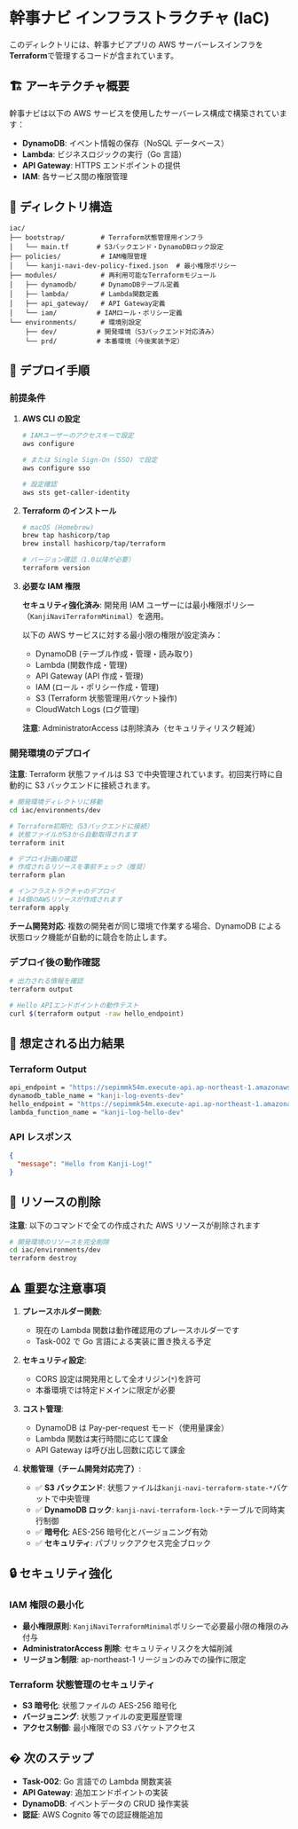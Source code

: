 # 幹事ナビ インフラストラクチャ (IaC)

このディレクトリには、幹事ナビアプリの AWS サーバーレスインフラを**Terraform**で管理するコードが含まれています。

## 🏗️ アーキテクチャ概要

幹事ナビは以下の AWS サービスを使用したサーバーレス構成で構築されています：

- **DynamoDB**: イベント情報の保存（NoSQL データベース）
- **Lambda**: ビジネスロジックの実行（Go 言語）
- **API Gateway**: HTTPS エンドポイントの提供
- **IAM**: 各サービス間の権限管理

## 📁 ディレクトリ構造

```
iac/
├── bootstrap/         # Terraform状態管理用インフラ
│   └── main.tf       # S3バックエンド・DynamoDBロック設定
├── policies/          # IAM権限管理
│   └── kanji-navi-dev-policy-fixed.json  # 最小権限ポリシー
├── modules/           # 再利用可能なTerraformモジュール
│   ├── dynamodb/      # DynamoDBテーブル定義
│   ├── lambda/        # Lambda関数定義
│   ├── api_gateway/   # API Gateway定義
│   └── iam/          # IAMロール・ポリシー定義
└── environments/      # 環境別設定
    ├── dev/          # 開発環境（S3バックエンド対応済み）
    └── prd/          # 本番環境（今後実装予定）
```

## 🚀 デプロイ手順

### 前提条件

1. **AWS CLI の設定**

   ```bash
   # IAMユーザーのアクセスキーで設定
   aws configure

   # または Single Sign-On (SSO) で設定
   aws configure sso

   # 設定確認
   aws sts get-caller-identity
   ```

2. **Terraform のインストール**

   ```bash
   # macOS (Homebrew)
   brew tap hashicorp/tap
   brew install hashicorp/tap/terraform

   # バージョン確認（1.0以降が必要）
   terraform version
   ```

3. **必要な IAM 権限**

   **セキュリティ強化済み**: 開発用 IAM ユーザーには最小権限ポリシー（`KanjiNaviTerraformMinimal`）を適用。

   以下の AWS サービスに対する最小限の権限が設定済み：

   - DynamoDB (テーブル作成・管理・読み取り)
   - Lambda (関数作成・管理)
   - API Gateway (API 作成・管理)
   - IAM (ロール・ポリシー作成・管理)
   - S3 (Terraform 状態管理用バケット操作)
   - CloudWatch Logs (ログ管理)

   **注意**: AdministratorAccess は削除済み（セキュリティリスク軽減）

### 開発環境のデプロイ

**注意**: Terraform 状態ファイルは S3 で中央管理されています。初回実行時に自動的に S3 バックエンドに接続されます。

```bash
# 開発環境ディレクトリに移動
cd iac/environments/dev

# Terraform初期化（S3バックエンドに接続）
# 状態ファイルがS3から自動取得されます
terraform init

# デプロイ計画の確認
# 作成されるリソースを事前チェック（推奨）
terraform plan

# インフラストラクチャのデプロイ
# 14個のAWSリソースが作成されます
terraform apply
```

**チーム開発対応**: 複数の開発者が同じ環境で作業する場合、DynamoDB による状態ロック機能が自動的に競合を防止します。

### デプロイ後の動作確認

```bash
# 出力される情報を確認
terraform output

# Hello APIエンドポイントの動作テスト
curl $(terraform output -raw hello_endpoint)
```

## 📝 想定される出力結果

### Terraform Output

```bash
api_endpoint = "https://sepimmk54m.execute-api.ap-northeast-1.amazonaws.com/dev"
dynamodb_table_name = "kanji-log-events-dev"
hello_endpoint = "https://sepimmk54m.execute-api.ap-northeast-1.amazonaws.com/dev/hello"
lambda_function_name = "kanji-log-hello-dev"
```

### API レスポンス

```json
{
  "message": "Hello from Kanji-Log!"
}
```

## 🧹 リソースの削除

**注意**: 以下のコマンドで全ての作成された AWS リソースが削除されます

```bash
# 開発環境のリソースを完全削除
cd iac/environments/dev
terraform destroy
```

## ⚠️ 重要な注意事項

1. **プレースホルダー関数**:

   - 現在の Lambda 関数は動作確認用のプレースホルダーです
   - Task-002 で Go 言語による実装に置き換える予定

2. **セキュリティ設定**:

   - CORS 設定は開発用として全オリジン(`*`)を許可
   - 本番環境では特定ドメインに限定が必要

3. **コスト管理**:

   - DynamoDB は Pay-per-request モード（使用量課金）
   - Lambda 関数は実行時間に応じて課金
   - API Gateway は呼び出し回数に応じて課金

4. **状態管理（チーム開発対応完了）**:
   - ✅ **S3 バックエンド**: 状態ファイルは`kanji-navi-terraform-state-*`バケットで中央管理
   - ✅ **DynamoDB ロック**: `kanji-navi-terraform-lock-*`テーブルで同時実行制御
   - ✅ **暗号化**: AES-256 暗号化とバージョニング有効
   - ✅ **セキュリティ**: パブリックアクセス完全ブロック

## 🔒 セキュリティ強化

### IAM 権限の最小化

- **最小権限原則**: `KanjiNaviTerraformMinimal`ポリシーで必要最小限の権限のみ付与
- **AdministratorAccess 削除**: セキュリティリスクを大幅削減
- **リージョン制限**: ap-northeast-1 リージョンのみでの操作に限定

### Terraform 状態管理のセキュリティ

- **S3 暗号化**: 状態ファイルの AES-256 暗号化
- **バージョニング**: 状態ファイルの変更履歴管理
- **アクセス制御**: 最小権限での S3 バケットアクセス

## � 次のステップ

- **Task-002**: Go 言語での Lambda 関数実装
- **API Gateway**: 追加エンドポイントの実装
- **DynamoDB**: イベントデータの CRUD 操作実装
- **認証**: AWS Cognito 等での認証機能追加
